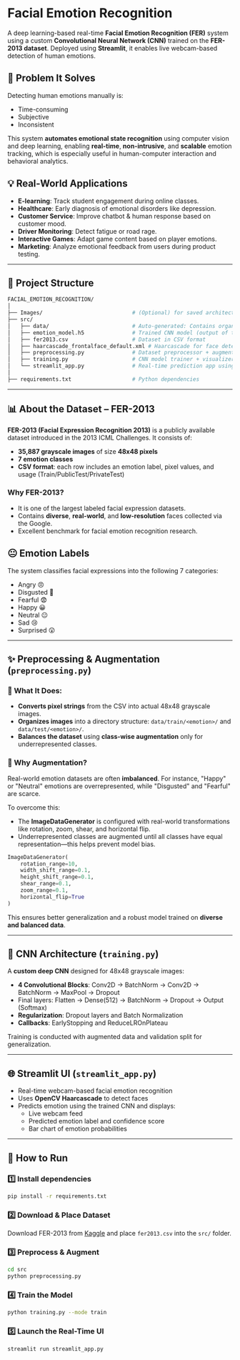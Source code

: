 
# Facial Emotion Recognition

A deep learning-based real-time **Facial Emotion Recognition (FER)** system using a custom **Convolutional Neural Network (CNN)** trained on the **FER-2013 dataset**. Deployed using **Streamlit**, it enables live webcam-based detection of human emotions.

## 🧩 Problem It Solves
Detecting human emotions manually is:
- Time-consuming
- Subjective
- Inconsistent

This system **automates emotional state recognition** using computer vision and deep learning, enabling **real-time**, **non-intrusive**, and **scalable** emotion tracking, which is especially useful in human-computer interaction and behavioral analytics.

## 💡 Real-World Applications

- **E-learning**: Track student engagement during online classes.
- **Healthcare**: Early diagnosis of emotional disorders like depression.
- **Customer Service**: Improve chatbot & human response based on customer mood.
- **Driver Monitoring**: Detect fatigue or road rage.
- **Interactive Games**: Adapt game content based on player emotions.
- **Marketing**: Analyze emotional feedback from users during product testing.

---

## 📁 Project Structure
```bash
FACIAL_EMOTION_RECOGNITION/
│
├── Images/                            # (Optional) for saved architecture/plots
├── src/
│   ├── data/                          # Auto-generated: Contains organized & augmented training/test images
│   ├── emotion_model.h5               # Trained CNN model (output of training.py)
│   ├── fer2013.csv                    # Dataset in CSV format
│   ├── haarcascade_frontalface_default.xml # Haarcascade for face detection
│   ├── preprocessing.py               # Dataset preprocessor + augmenter
│   ├── training.py                    # CNN model trainer + visualizer
│   └── streamlit_app.py               # Real-time prediction app using webcam
│
├── requirements.txt                   # Python dependencies
```

---

## 📊 About the Dataset – FER-2013

**FER-2013 (Facial Expression Recognition 2013)** is a publicly available dataset introduced in the 2013 ICML Challenges. It consists of:
- **35,887 grayscale images** of size **48x48 pixels**
- **7 emotion classes**
- **CSV format**: each row includes an emotion label, pixel values, and usage (Train/PublicTest/PrivateTest)

### Why FER-2013?
- It is one of the largest labeled facial expression datasets.
- Contains **diverse**, **real-world**, and **low-resolution** faces collected via the Google.
- Excellent benchmark for facial emotion recognition research.

## 😐 Emotion Labels
The system classifies facial expressions into the following 7 categories:
- Angry 😠
- Disgusted 🤢
- Fearful 😨
- Happy 😀
- Neutral 😐
- Sad 😢
- Surprised 😲

---

## ✨ Preprocessing & Augmentation (`preprocessing.py`)

### 📌 What It Does:
- **Converts pixel strings** from the CSV into actual 48x48 grayscale images.
- **Organizes images** into a directory structure: `data/train/<emotion>/` and `data/test/<emotion>/`.
- **Balances the dataset** using **class-wise augmentation** only for underrepresented classes.

### 🧠 Why Augmentation?
Real-world emotion datasets are often **imbalanced**. For instance, "Happy" or "Neutral" emotions are overrepresented, while "Disgusted" and "Fearful" are scarce.

To overcome this:
- The **ImageDataGenerator** is configured with real-world transformations like rotation, zoom, shear, and horizontal flip.
- Underrepresented classes are augmented until all classes have equal representation—this helps prevent model bias.

```python
ImageDataGenerator(
    rotation_range=10,
    width_shift_range=0.1,
    height_shift_range=0.1,
    shear_range=0.1,
    zoom_range=0.1,
    horizontal_flip=True
)
```

This ensures better generalization and a robust model trained on **diverse and balanced data**.

---

## 🧠 CNN Architecture (`training.py`)

A **custom deep CNN** designed for 48x48 grayscale images:
- **4 Convolutional Blocks**: Conv2D → BatchNorm → Conv2D → BatchNorm → MaxPool → Dropout
- Final layers: Flatten → Dense(512) → BatchNorm → Dropout → Output (Softmax)
- **Regularization**: Dropout layers and Batch Normalization
- **Callbacks**: EarlyStopping and ReduceLROnPlateau

Training is conducted with augmented data and validation split for generalization.

---

## 🌐 Streamlit UI (`streamlit_app.py`)

- Real-time webcam-based facial emotion recognition
- Uses **OpenCV Haarcascade** to detect faces
- Predicts emotion using the trained CNN and displays:
  - Live webcam feed
  - Predicted emotion label and confidence score
  - Bar chart of emotion probabilities

---

## 🚀 How to Run

### 1️⃣ Install dependencies
```bash
pip install -r requirements.txt
```

### 2️⃣ Download & Place Dataset
Download FER-2013 from [Kaggle](https://www.kaggle.com/datasets/msambare/fer2013) and place `fer2013.csv` into the `src/` folder.

### 3️⃣ Preprocess & Augment
```bash
cd src
python preprocessing.py
```

### 4️⃣ Train the Model
```bash
python training.py --mode train
```

### 5️⃣ Launch the Real-Time UI
```bash
streamlit run streamlit_app.py
```
